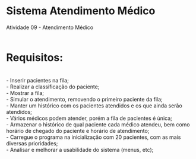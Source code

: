 # Sistema Atendimento Médico
Atividade 09 - Atendimento Médico
<br><br>

# Requisitos:

<br>
- Inserir pacientes na fila;
<br>
- Realizar a classificação do paciente;
<br>
- Mostrar a fila;
<br>
- Simular o atendimento, removendo o primeiro paciente da fila;
<br>
- Manter um histórico com os pacientes atendidos e os que ainda serão
atendidos;
<br>
- Vários médicos podem atender, porém a fila de pacientes é única;
<br>
- Armazenar o histórico de qual paciente cada médico atendeu, bem como
horário de chegado do paciente e horário de atendimento;
<br>
- Carregue o programa na inicialização com 20 pacientes, com as mais diversas
prioridades;
<br>
- Analisar e melhorar a usabilidade do sistema (menus, etc);
